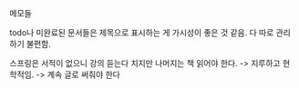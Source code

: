 메모들

todo나 미완료된 문서들은 제목으로 표시하는 게 가시성이 좋은 것 같음.
다 따로 관리하기 불편함.

스프링은 서적이 없으니 강의 듣는다 치지만 나머지는 책 읽어야 한다.
-> 지루하고 현학적임.
-> 계속 글로 써줘야 한다
